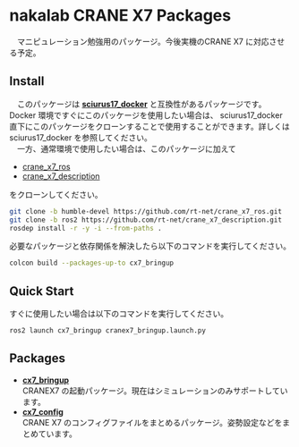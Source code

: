 # nakalab CRANE X7 Packages
　マニピュレーション勉強用のパッケージ。今後実機のCRANE X7 に対応させる予定。

## Install
　このパッケージは **[sciurus17_docker](https://github.com/GAI-313/sciurus17_docker/tree/main)** と互換性があるパッケージです。Docker 環境ですぐにこのパッケージを使用したい場合は、
sciurus17_docker 直下にこのパッケージをクローンすることで使用することができます。詳しくは sciurus17_docker を参照してください。<br>
　一方、通常環境で使用したい場合は、このパッケージに加えて

- [crane_x7_ros](https://github.com/rt-net/crane_x7_ros/tree/humble-devel)
- [crane_x7_description](https://github.com/rt-net/crane_x7_description)

をクローンしてください。
```bash
git clone -b humble-devel https://github.com/rt-net/crane_x7_ros.git
git clone -b ros2 https://github.com/rt-net/crane_x7_description.git
rosdep install -r -y -i --from-paths .
```
必要なパッケージと依存関係を解決したら以下のコマンドを実行してください。
```bash
colcon build --packages-up-to cx7_bringup
```

## Quick Start
すぐに使用したい場合は以下のコマンドを実行してください。
```bash
ros2 launch cx7_bringup cranex7_bringup.launch.py
```

## Packages

- **[cx7_bringup](cx7_bringup)**<br>
    CRANEX7 の起動パッケージ。現在はシミュレーションのみサポートしています。
- **[cx7_config](cx7_config)**<br>
    CRANE X7 のコンフィグファイルをまとめるパッケージ。姿勢設定などをまとめています。
